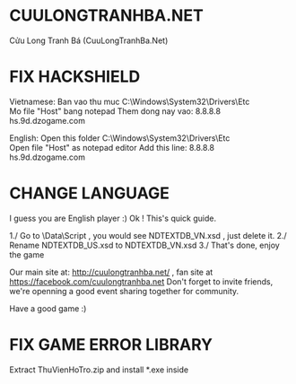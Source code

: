 CUULONGTRANHBA.NET
==================

Cửu Long Tranh Bá (CuuLongTranhBa.Net)

FIX HACKSHIELD
==================
Vietnamese:
Ban vao thu muc C:\Windows\System32\Drivers\Etc\
Mo file "Host" bang notepad
Them dong nay vao: 8.8.8.8 hs.9d.dzogame.com

English:
Open this folder C:\Windows\System32\Drivers\Etc\
Open file "Host" as notepad editor
Add this line: 8.8.8.8 hs.9d.dzogame.com

CHANGE LANGUAGE
==================
I guess you are English player :)
Ok ! This's quick guide.

1./ Go to \Data\Script , you would see NDTEXTDB_VN.xsd , just delete it.
2./ Rename NDTEXTDB_US.xsd to NDTEXTDB_VN.xsd
3./ That's done, enjoy the game

Our main site at: http://cuulongtranhba.net/ , fan site at https://facebook.com/cuulongtranhba.net
Don't forget to invite friends, we're openning a good event sharing together for community.

Have a good game :)

FIX GAME ERROR LIBRARY
==================
Extract ThuVienHoTro.zip and install *.exe inside
